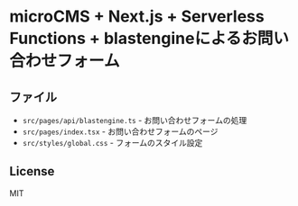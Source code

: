 # microCMS + Next.js + Serverless Functions + blastengineによるお問い合わせフォーム

## ファイル

- `src/pages/api/blastengine.ts` - お問い合わせフォームの処理
- `src/pages/index.tsx` - お問い合わせフォームのページ
- `src/styles/global.css` - フォームのスタイル設定

## License

MIT

